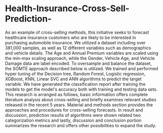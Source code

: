 # Health-Insurance-Cross-Sell-Prediction-

As an example of cross-selling methods, this initiative seeks to forecast healthcare insurance
customers who are likely to be interested in purchasing automobile insurance. We utilized a
dataset including over 381,000 samples, as well as 12 different variables such as demographics
and vehicle details. The Age and Annual Premium variables are scaled using the min-max
scaling approach, while the Gender, Vehicle Age, and Vehicle Damage data are label encoded.
To oversample and balance the dataset, the SOMTE approach described below is utilized.
We trained and performed hyper tuning of the Decision tree, Random Forest, Logistic regression,
XGBoost, KNN, Linear SVC and ANN algorithms to predict the target variable. We have
generated the classification report after training the models to get the model's accuracy both with
training and testing data sets.
This research is arranged as follows, basic information offers complete literature analysis about
cross-selling and briefly examines relevant studies released in the recent 5 years. Material and
methods section provides the approaches and procedures for cross-selling forecasts. In result and
discussion, prediction results of algorithms were shown related two categorization metrics and
lastly, discussion and conclusion portion summarizes the research and offers other possibilities to
expand the study.
